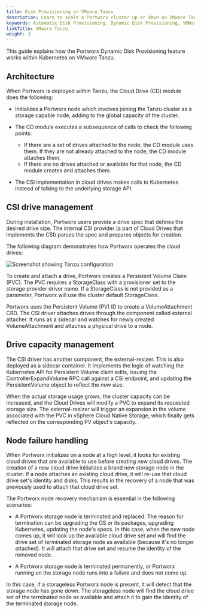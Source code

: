 ```yaml
---
title: Disk Provisioning on VMware Tanzu
description: Learn to scale a Portworx cluster up or down on VMware Tanzu with Auto Scaling.
keywords: Automatic Disk Provisioning, Dynamic Disk Provisioning, VMWare, tanzu, vSphere ASG, Kubernetes, k8s
linkTitle: VMware Tanzu
weight: 3
---
```


This guide explains how the Portworx Dynamic Disk Provisioning feature works within Kubernetes on VMware Tanzu.
## Architecture

When Portworx is deployed within Tanzu, the Cloud Drive (CD) module does the following:

* Initializes a Portworx node which involves joining the Tanzu cluster as a storage capable node, adding to the global capacity of the cluster.
* The CD module executes a subsequence of calls to check the following points:
    
    * If there are a set of drives attached to the node, the CD module uses them. If they are not already attached to the node, the CD module attaches them.
    * If there are no drives attached or available for that node, the CD module creates and attaches them.

* The CSI implementation in cloud drives makes calls to Kubernetes instead of talking to the underlying storage API. 

## CSI drive management

During installation, Portworx users provide a drive spec that defines the desired drive size. The internal CSI provider (a part of Cloud Drives that implements the CSI) parses the spec and prepares objects for creation.

The following diagram demonstrates how Portworx operates the cloud drives:

<!-- <div style="width: 80%;"> -->
![Screenshot showing Tanzu configuration](/img/vmWareTanzu.png)
<!-- </div> -->

To create and attach a drive, Portworx creates a Persistent Volume Claim (PVC). The PVC requires a StorageClass with a provisioner set to the storage provider driver name. If a StorageClass is not provided as a parameter, Portworx will use the cluster default StorageClass.  

Portworx uses the Persistent Volume (PV) ID to create a VolumeAttachment CRD. The CSI driver attaches drives through the component called external attacher. It runs as a sidecar and watches for newly created VolumeAttachment and attaches a physical drive to a node.

## Drive capacity management

The CSI driver has another component, the external-resizer. This is also deployed as a sidecar container. It implements the logic of watching the Kubernetes API for Persistent Volume claim edits, issuing the ControllerExpandVolume RPC call against a CSI endpoint, and updating the PersistentVolume object to reflect the new size.

When the actual storage usage grows, the cluster capacity can be increased, and the Cloud Drives will modify a PVC to expand its requested storage size. The external-resizer will trigger an expansion in the volume associated with the PVC in vSphere Cloud Native Storage, which finally gets reflected on the corresponding PV object's capacity.

## Node failure handling

When Portworx initializes on a node at a high level, it looks for existing cloud drives that are available to use before creating new cloud drives. The creation of a new cloud drive initializes a brand new storage node in the cluster. If a node attaches an existing cloud drive, it will re-use that cloud drive set's identity and disks. This results in the recovery of a node that was previously used to attach that cloud drive set.

The Portworx node recovery mechanism is essential in the following scenarios:

* A Portworx storage node is terminated and replaced. The reason for termination can be upgrading the OS or its packages, upgrading Kubernetes, updating the node's specs.
In this case, when the new node comes up, it will look up the available cloud drive set and will find the drive set of terminated storage node as available (because it's no longer attached). It will attach that drive set and resume the identity of the removed node.

* A Portworx storage node is terminated permanently, or Portworx running on the storage node runs into a failure and does not come up.

In this case, if a storageless Portworx node is present, it will detect that the storage node has gone down. The storageless node will find the cloud drive set of the terminated node as available and attach it to gain the identity of the terminated storage node.